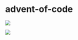 # advent-of-code

![](https://img.shields.io/badge/stars%20⭐-23-yellow)

![](https://img.shields.io/badge/days%20completed-11-red)
